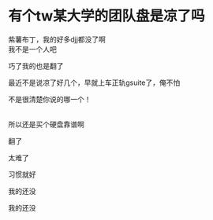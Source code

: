 # 有个tw某大学的团队盘是凉了吗


 紫薯布丁，我的好多djj都没了啊<br />
我不是一个人吧<img src="static/image/smiley/yct/002.gif" smilieid="30" border="0" alt="" /> <img src="static/image/smiley/yct/002.gif" smilieid="30" border="0" alt="" /> <img src="static/image/smiley/yct/002.gif" smilieid="30" border="0" alt="" />

巧了我的也是翻了

最近不是说凉了好几个，早就上车正轨gsuite了，俺不怕

不是很清楚你说的哪一个！<br />
<br />
<img src="static/image/smiley/default/lol.gif" smilieid="12" border="0" alt="" /><img src="static/image/smiley/default/lol.gif" smilieid="12" border="0" alt="" /><img src="static/image/smiley/default/lol.gif" smilieid="12" border="0" alt="" />

所以还是买个硬盘靠谱啊<img id="aimg_fso9Q" onclick="zoom(this, this.src, 0, 0, 0)" class="zoom" src="https://cdn.jsdelivr.net/gh/hishis/forum-master/public/images/patch.gif" onmouseover="img_onmouseoverfunc(this)" onload="thumbImg(this)" border="0" alt="" />

翻了

太难了<img src="static/image/smiley/default/cry.gif" smilieid="4" border="0" alt="" />

习惯就好

我的还没

我的还没
